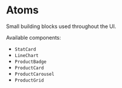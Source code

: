 # Atoms

Small building blocks used throughout the UI.

Available components:

- `StatCard`
- `LineChart`
- `ProductBadge`
- `ProductCard`
- `ProductCarousel`
- `ProductGrid`
